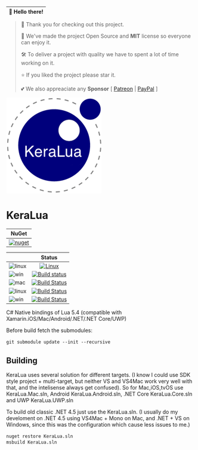 👋 Hello there! | 
------------ | 
> 🔭 Thank you for checking out this project.
>
> 🍻 We've made the project Open Source and **MIT** license so everyone can enjoy it. 
>
> 🛠 To deliver a project with quality we have to spent a lot of time working on it.
> 
> ⭐️ If you liked the project please star it.
>
> 💕 We also appreaciate any **Sponsor**  [ [Patreon](https://www.patreon.com/codefoco) | [PayPal](paypal.me/viniciusjarina) ] 

[![Logo](https://raw.githubusercontent.com/NLua/KeraLua/master/KeraLua.png)]()

KeraLua
=======


| NuGet |
| ------|
|[![nuget](https://badgen.net/nuget/v/KeraLua?icon=nuget)](https://www.nuget.org/packages/KeraLua)|

|  | Status | 
| :------ | :------: | 
|![linux](https://badgen.net/badge/icon/Ubuntu%20Linux%20x64?icon=travis&label&color=orange)   | [![Linux](https://travis-ci.org/NLua/KeraLua.svg?branch=master)](https://travis-ci.org/NLua/KeraLua) |
| ![win](https://badgen.net/badge/icon/Windows?icon=windows&label&color=blue) | [![Build status](https://ci.appveyor.com/api/projects/status/jkqcy9m9k35jwolx?svg=true)](https://ci.appveyor.com/project/viniciusjarina/keralua)|
| ![mac](https://badgen.net/badge/icon/macOS,iOS,tvOS,watchOS?icon=apple&label&color=purple&list=1) | [![Build Status](https://dev.azure.com/codefoco/NuGets/_apis/build/status/KeraLua?branchName=master&jobName=Mac)](https://dev.azure.com/codefoco/NuGets/_build/latest?definitionId=64&branchName=master) |
|![linux](https://badgen.net/badge/icon/Ubuntu%20Linux%20x64?icon=terminal&label&color=orange)  | [![Build Status](https://dev.azure.com/codefoco/NuGets/_apis/build/status/KeraLua?branchName=master&jobName=Linux)](https://dev.azure.com/codefoco/NuGets/_build/latest?definitionId=64&branchName=master) |
|![win](https://badgen.net/badge/icon/Windows,.NET%20Core?icon=windows&label&list=1) | [![Build Status](https://dev.azure.com/codefoco/NuGets/_apis/build/status/KeraLua?branchName=master&jobName=Windows)](https://dev.azure.com/codefoco/NuGets/_build/latest?definitionId=64&branchName=master) |


C# Native bindings of Lua 5.4 (compatible with Xamarin.iOS/Mac/Android/.NET/.NET Core/UWP) 

Before build fetch the submodules:

	git submodule update --init --recursive


Building
---------

KeraLua uses several solution for different targets. (I know I could use SDK style project + multi-target, but neither VS and VS4Mac work very well with that, and the intelisense always get confused).
So for Mac,iOS,tvOS use KeraLua.Mac.sln, Android KeraLua.Android.sln, .NET Core KeraLua.Core.sln and UWP KeraLua.UWP.sln

To build old classic .NET 4.5 just use the KeraLua.sln. (I usually do my develoment on .NET 4.5 using VS4Mac + Mono on Mac, and .NET + VS on Windows, since this was the configuration which cause less issues to me.)



	nuget restore KeraLua.sln
	msbuild KeraLua.sln



